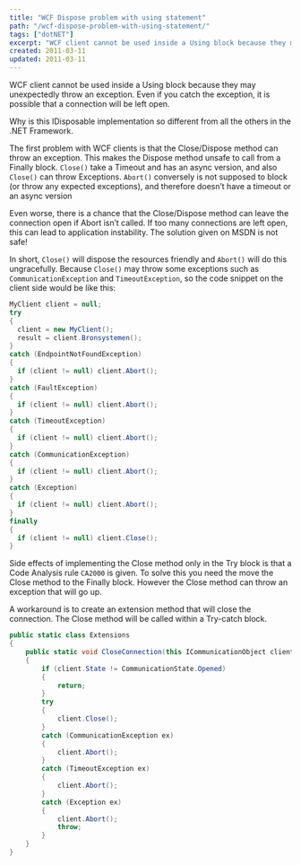 ```yaml
---
title: "WCF Dispose problem with using statement"
path: "/wcf-dispose-problem-with-using-statement/"
tags: ["dotNET"]
excerpt: "WCF client cannot be used inside a Using block because they may unexpectedly throw an exception. Even if you catch the exception, it is possible that a connection will be left open."
created: 2011-03-11
updated: 2011-03-11
---
```



WCF client cannot be used inside a Using block because they may unexpectedly throw an exception. Even if you catch the exception, it is possible that a connection will be left open.

Why is this IDisposable implementation so different from all the others in the .NET Framework.

The first problem with WCF clients is that the Close/Dispose method can throw an exception. This makes the Dispose method unsafe to call from a Finally block. `Close()` take a Timeout and has an async version, and also `Close()` can throw Exceptions. `Abort()` conversely is not supposed to block (or throw any expected exceptions), and therefore doesn’t have a timeout or an async version

Even worse, there is a chance that the Close/Dispose method can leave the connection open if Abort isn’t called. If too many connections are left open, this can lead to application instability. The solution given on MSDN is not safe!

In short, `Close()` will dispose the resources friendly and `Abort()` will do this ungracefully. Because `Close()` may throw some exceptions such as `CommunicationException` and `TimeoutException`, so the code snippet on the client side would be like this:

```csharp
MyClient client = null;
try
{
  client = new MyClient();
  result = client.Bronsystemen();
}
catch (EndpointNotFoundException)
{
  if (client != null) client.Abort();
}
catch (FaultException)
{
  if (client != null) client.Abort();
}
catch (TimeoutException)
{
  if (client != null) client.Abort();
}
catch (CommunicationException)
{
  if (client != null) client.Abort();
}
catch (Exception)
{
  if (client != null) client.Abort();
}
finally
{
  if (client != null) client.Close();
}
```

Side effects of implementing the Close method only in the Try block is that a Code Analysis rule `CA2000` is given. To solve this you need the move the Close method to the Finally block. However the Close method can throw an exception that will go up.

A workaround is to create an extension method that will close the connection. The Close method will be called within a Try-catch block.

```csharp
public static class Extensions
{
    public static void CloseConnection(this ICommunicationObject client)
    {
        if (client.State != CommunicationState.Opened)
        {
            return;
        }
        try
        {
            client.Close();
        }
        catch (CommunicationException ex)
        {
            client.Abort();
        }
        catch (TimeoutException ex)
        {
            client.Abort();
        }
        catch (Exception ex)
        {
            client.Abort();
            throw;
        }
    }
}
```